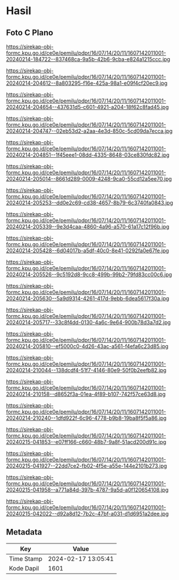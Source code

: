 # Hasil

## Foto C Plano

https://sirekap-obj-formc.kpu.go.id/ce0e/pemilu/pdpr/16/07/14/20/11/1607142011001-20240214-184722--837468ca-9a5b-42b6-9cba-e824a1215ccc.jpg

https://sirekap-obj-formc.kpu.go.id/ce0e/pemilu/pdpr/16/07/14/20/11/1607142011001-20240214-204612--8a803295-f16e-425a-98a1-e09f4cf20ec9.jpg

https://sirekap-obj-formc.kpu.go.id/ce0e/pemilu/pdpr/16/07/14/20/11/1607142011001-20240214-204654--437631d5-c601-4921-a204-18f62c8fad45.jpg

https://sirekap-obj-formc.kpu.go.id/ce0e/pemilu/pdpr/16/07/14/20/11/1607142011001-20240214-204747--02eb53d2-a2aa-4e3d-850c-5cd09da7ecca.jpg

https://sirekap-obj-formc.kpu.go.id/ce0e/pemilu/pdpr/16/07/14/20/11/1607142011001-20240214-204851--1f45eee1-08dd-4335-8648-03ce830fdc82.jpg

https://sirekap-obj-formc.kpu.go.id/ce0e/pemilu/pdpr/16/07/14/20/11/1607142011001-20240214-205014--8661d289-0009-4248-9ca0-55cd12a5ee70.jpg

https://sirekap-obj-formc.kpu.go.id/ce0e/pemilu/pdpr/16/07/14/20/11/1607142011001-20240214-205253--dd0e2c69-cd38-4657-8b79-6c3740fa0843.jpg

https://sirekap-obj-formc.kpu.go.id/ce0e/pemilu/pdpr/16/07/14/20/11/1607142011001-20240214-205339--9e3d4caa-4860-4a96-a570-61a17c12f96b.jpg

https://sirekap-obj-formc.kpu.go.id/ce0e/pemilu/pdpr/16/07/14/20/11/1607142011001-20240214-205428--6d04017b-a5df-40c0-8e41-0292fa0e67fe.jpg

https://sirekap-obj-formc.kpu.go.id/ce0e/pemilu/pdpr/16/07/14/20/11/1607142011001-20240214-205526--9c5192d8-9cc8-499b-99b2-79fd83cc00c6.jpg

https://sirekap-obj-formc.kpu.go.id/ce0e/pemilu/pdpr/16/07/14/20/11/1607142011001-20240214-205630--5a9d9314-4261-417d-9ebb-6dea5617f30a.jpg

https://sirekap-obj-formc.kpu.go.id/ce0e/pemilu/pdpr/16/07/14/20/11/1607142011001-20240214-205717--33c8f4dd-0130-4a6c-9e64-900b78d3a7d2.jpg

https://sirekap-obj-formc.kpu.go.id/ce0e/pemilu/pdpr/16/07/14/20/11/1607142011001-20240214-205810--ef5000c0-4d26-43ac-a561-f4efa6c23d85.jpg

https://sirekap-obj-formc.kpu.go.id/ce0e/pemilu/pdpr/16/07/14/20/11/1607142011001-20240214-210044--138dcdf4-51f7-4146-80e9-50f0b2eefb82.jpg

https://sirekap-obj-formc.kpu.go.id/ce0e/pemilu/pdpr/16/07/14/20/11/1607142011001-20240214-210158--d8652f3a-01ea-4f89-b107-742f57ce63d8.jpg

https://sirekap-obj-formc.kpu.go.id/ce0e/pemilu/pdpr/16/07/14/20/11/1607142011001-20240214-210240--1dfd922f-6c96-4778-b9b8-19ba8f5f5a86.jpg

https://sirekap-obj-formc.kpu.go.id/ce0e/pemilu/pdpr/16/07/14/20/11/1607142011001-20240215-041853--e07ff166-c660-48b7-9a8f-51acd200d91c.jpg

https://sirekap-obj-formc.kpu.go.id/ce0e/pemilu/pdpr/16/07/14/20/11/1607142011001-20240215-041927--22dd7ce2-fb02-4f5e-a55e-144e2101b273.jpg

https://sirekap-obj-formc.kpu.go.id/ce0e/pemilu/pdpr/16/07/14/20/11/1607142011001-20240215-041958--a771a84d-397b-4787-9a5d-a0f120654108.jpg

https://sirekap-obj-formc.kpu.go.id/ce0e/pemilu/pdpr/16/07/14/20/11/1607142011001-20240215-042022--d92a8d12-7b2c-47bf-a031-d1d6951a2dee.jpg


## Metadata

| Key        | Value               |
| ---------- | ------------------- |
| Time Stamp | 2024-02-17 13:05:41 |
| Kode Dapil | 1601                |



